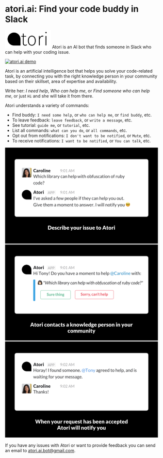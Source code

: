 # atori.ai: Find your code buddy in Slack
<img src="https://github.com/AtoriAI/AtoriAI.github.io/blob/master/logo.png" width="30%">
Atori is an AI bot that finds someone in Slack who can help with your coding issue.

[![atori.ai demo](http://img.youtube.com/vi/N8z6gWCH6wE/0.jpg)](https://www.youtube.com/watch?v=N8z6gWCH6wE "Video Title")

Atori is an artificial intelligence bot that helps you solve your code-related task, by connecting you with the right knowledge person in your community based on their skillset, area of expertise and availability.

Write her: *I need help*, *Who can help me*, or *Find someone who can help me*, or just `Hi` and she will take it from there.

Atori understands a variety of commands: 
- Find buddy: `I need some help`, or `who can help me`, or `find buddy`, etc.
- To leave feedback: `leave feedback`, or `write a message`, etc.
- See tutorial: `guide me`, or `tutorial`, etc.
- List all commands: `what can you do`, or `all commands`, etc.
- Opt out from notifications: `I don't want to be notified`, or `Mute`, etc.
- To receive notifications: `I want to be notified`, or `You can talk`, etc.

![Question](https://github.com/AtoriAI/AtoriAI.github.io/blob/master/Copy%20of%201.%20Question.png)
![Connect](https://github.com/AtoriAI/AtoriAI.github.io/blob/master/Copy%20of%202.%20Connect.png)
![Success](https://github.com/AtoriAI/AtoriAI.github.io/blob/master/Copy%20of%203.%20Success.png)

If you have any issues with Atori or want to provide feedback you can send an email to atori.ai.bot@gmail.com.
